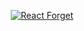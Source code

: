 <p align="center">
  <a href="https://youtu.be/lGEMwh32socE">
    <img src="https://img.youtube.com/vi/lGEMwh32soc/0.jpg" alt="React Forget" />
  </a>
</p>

